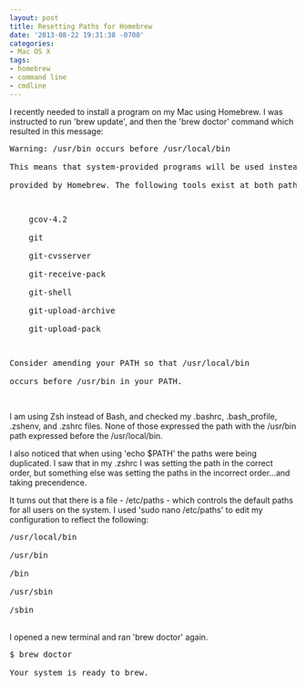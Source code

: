 ```yaml
---
layout: post
title: Resetting Paths for Homebrew
date: '2013-08-22 19:31:38 -0700'
categories:
- Mac OS X
tags:
- homebrew
- command line
- cmdline
---
```

<p>I recently needed to install a program on my Mac using Homebrew. I was instructed to run 'brew update', and then the 'brew doctor' command which resulted in this message:</p>
<pre class="brush:shell">Warning: /usr/bin occurs before /usr/local/bin<br />
This means that system-provided programs will be used instead of those<br />
provided by Homebrew. The following tools exist at both paths:</p>
<p>    gcov-4.2<br />
    git<br />
    git-cvsserver<br />
    git-receive-pack<br />
    git-shell<br />
    git-upload-archive<br />
    git-upload-pack</p>
<p>Consider amending your PATH so that /usr/local/bin<br />
occurs before /usr/bin in your PATH.</pre><br />
I am using Zsh instead of Bash, and checked my .bashrc, .bash_profile, .zshenv, and .zshrc files. None of those expressed the path with the /usr/bin path expressed before the /usr/local/bin.</p>
<p>I also noticed that when using 'echo $PATH' the paths were being duplicated. I saw that in my .zshrc I was setting the path in the correct order, but something else was setting the paths in the incorrect order...and taking precendence.</p>
<p>It turns out that there is a file - /etc/paths - which controls the default paths for all users on the system. I used 'sudo nano /etc/paths' to edit my configuration to reflect the following:</p>
<pre class="brush:shell">/usr/local/bin<br />
/usr/bin<br />
/bin<br />
/usr/sbin<br />
/sbin</pre><br />
I opened a new terminal and ran 'brew doctor' again.</p>
<pre class="brush:shell">$ brew doctor<br />
Your system is ready to brew.</pre><br />
 </p>
<p> </p>
